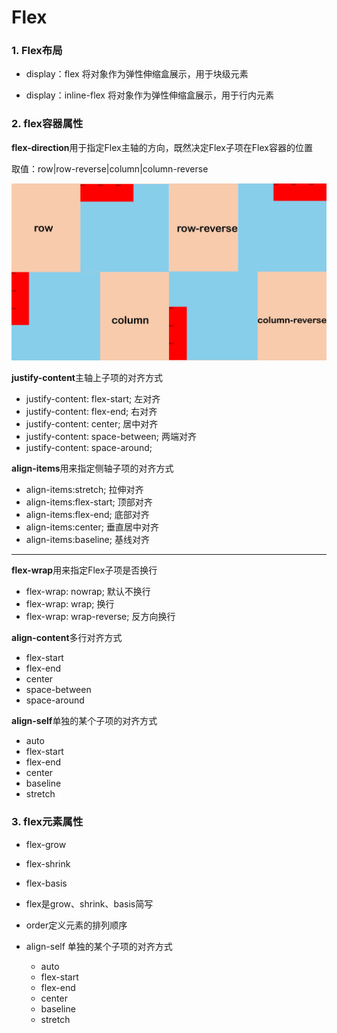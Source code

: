# Flex

### 1. Flex布局

- display：flex 将对象作为弹性伸缩盒展示，用于块级元素

- display：inline-flex 将对象作为弹性伸缩盒展示，用于行内元素

### 2. flex容器属性

**flex-direction**用于指定Flex主轴的方向，既然决定Flex子项在Flex容器的位置

取值：row|row-reverse|column|column-reverse


![](image/1555819189321.png)



**justify-content**主轴上子项的对齐方式

- justify-content: flex-start; 左对齐
- justify-content: flex-end; 右对齐
- justify-content: center; 居中对齐
- justify-content: space-between; 两端对齐
- justify-content: space-around;



**align-items**用来指定侧轴子项的对齐方式

- align-items:stretch; 拉伸对齐
- align-items:flex-start; 顶部对齐
- align-items:flex-end; 底部对齐
- align-items:center; 垂直居中对齐
- align-items:baseline; 基线对齐

---

**flex-wrap**用来指定Flex子项是否换行

- flex-wrap: nowrap; 默认不换行
- flex-wrap: wrap; 换行
- flex-wrap: wrap-reverse; 反方向换行


**align-content**多行对齐方式

- flex-start
- flex-end
- center
- space-between
- space-around


**align-self**单独的某个子项的对齐方式

- auto
- flex-start
- flex-end
- center
- baseline
- stretch

### 3. flex元素属性

- flex-grow 
- flex-shrink
- flex-basis
- flex是grow、shrink、basis简写
- order定义元素的排列顺序

- align-self 单独的某个子项的对齐方式
    - auto
    - flex-start
    - flex-end
    - center
    - baseline
    - stretch


